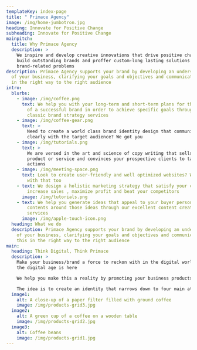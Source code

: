 ```yaml
---
templateKey: index-page
title: " Primace Agency"
image: /img/home-jumbotron.jpg
heading: Innovate for Positive Change
subheading: Innovate for Positive Change
mainpitch:
  title: Why Primace Agency
  description: >
    We inspire and develop creative innovations that drive positive change. We
    build outstanding brands and proffer custom-long lasting solutions to
    brand-related problems
description: Primace Agency supports your brand by developing an understanding
  of your business, clarifying your goals and objectives and communicating this
  in the right way to the right audience
intro:
  blurbs:
    - image: /img/coffee.png
      text: We help you with your long-term and short-term plans for the development
        of a successful brand in order to achieve specific goals through our
        classic brand strategy services
    - image: /img/coffee-gear.png
      text: >
        Need to create a world class brand identity design that communicates
        clearly with the target audience? We got you
    - image: /img/tutorials.png
      text: >
        We are versed in the art and science of copy writing that sells your
        product or service and convinces your prospective clients to take
        actions
    - image: /img/meeting-space.png
      text: Look to create user-friendly and well optimized websites? We can help you
        with that too
    - text: We design a holistic marketing strategy that satisfy your clients' needs,
        increase sales , maximize profit and beat your competitors
      image: /img/tutorials.png
    - text: We help you generate ideas that appeal to your buyer persona, creating
        contents around those ideas through our excellent content creation
        services
      image: /img/apple-touch-icon.png
  heading: What we do
  description: Primace Agency supports your brand by developing an understanding
    of your business, clarifying your goals and objectives and communicating
    this in the right way to the right audience
main:
  heading: Think Digital, Think Primace
  description: >
    Make your business/brand a force to reckon with in the digital world, for
    the digital age is here

    We help you make this a reality by promoting your business products and services through our multiple digital channels

    The idea is to create an identity that narrows down to four main attributes which are growth, positivity, transformation and innovation
  image1:
    alt: A close-up of a paper filter filled with ground coffee
    image: /img/products-grid3.jpg
  image2:
    alt: A green cup of a coffee on a wooden table
    image: /img/products-grid2.jpg
  image3:
    alt: Coffee beans
    image: /img/products-grid1.jpg
---
```

